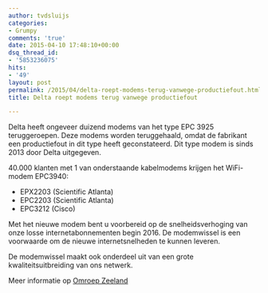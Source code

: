 ```yaml
---
author: tvdsluijs
categories:
- Grumpy
comments: 'true'
date: 2015-04-10 17:48:10+00:00
dsq_thread_id:
- '5853236075'
hits:
- '49'
layout: post
permalink: /2015/04/delta-roept-modems-terug-vanwege-productiefout.html
title: Delta roept modems terug vanwege productiefout

---
```

Delta heeft ongeveer duizend modems van het type EPC 3925 teruggeroepen. Deze modems worden teruggehaald, omdat de fabrikant een productiefout in dit type heeft geconstateerd. Dit type modem is sinds 2013 door Delta uitgegeven.<!--more-->

40.000 klanten met 1 van onderstaande kabelmodems krijgen het WiFi-modem EPC3940:

  * EPX2203 (Scientific Atlanta)
  * EPC2203 (Scientific Atlanta)
  * EPC3212 (Cisco)

Met het nieuwe modem bent u voorbereid op de snelheidsverhoging van onze losse internetabonnementen begin 2016. De modemwissel is een voorwaarde om de nieuwe internetsnelheden te kunnen leveren.

De modemwissel maakt ook onderdeel uit van een grote kwaliteitsuitbreiding van ons netwerk.

Meer informatie op <a href="http://www.omroepzeeland.nl/nieuws/2015-04-10/844713/delta-roept-modems-terug-vanwege-productiefout#.V0Hvl5N96Rs" target="_blank">Omroep Zeeland</a>